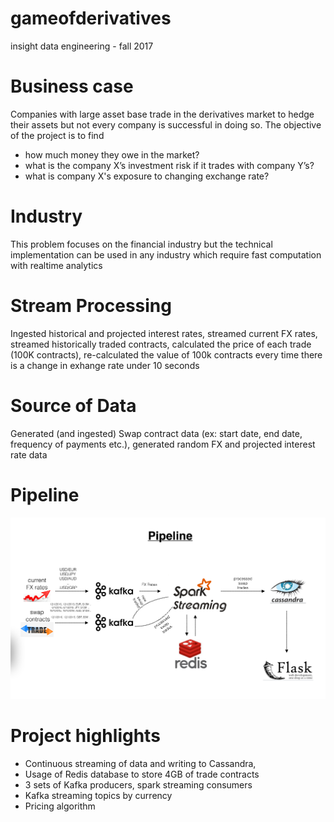# gameofderivatives
insight data engineering - fall 2017

# Business case
Companies with large asset base trade in the derivatives market to hedge their assets but not every company is successful in doing so. The objective of the project is to find 
  - how much money they owe in the market?
  - what is the company X’s investment risk if it trades with company Y’s?
  - what is company X's exposure to changing exchange rate?

# Industry
This problem focuses on the financial industry but the technical implementation can be used in any industry which require fast computation with realtime analytics

# Stream Processing
Ingested historical and projected interest rates, streamed current FX rates, streamed historically traded contracts, calculated the price of each trade (100K contracts), re-calculated the value of 100k contracts every time there is a change in exhange rate under 10 seconds

# Source of Data
Generated (and ingested) Swap contract data (ex: start date, end date, frequency of payments etc.), generated random FX and projected interest rate data

# Pipeline
<img src="images/pipeline.png" alt=“#gameofderivatives” width=“75px”/>

# Project highlights
- Continuous streaming of data and writing to Cassandra, 
- Usage of Redis database to store 4GB of trade contracts
- 3 sets of Kafka producers, spark streaming consumers
- Kafka streaming topics by currency
- Pricing algorithm

